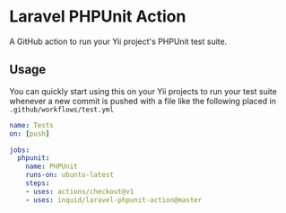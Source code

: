 # Laravel PHPUnit Action
A GitHub action to run your Yii project's PHPUnit test suite.

## Usage
You can quickly start using this on your Yii projects to run your test suite whenever a new commit is pushed with a file like the following placed in `.github/workflows/test.yml`
```yaml
name: Tests
on: [push]

jobs:
  phpunit:
    name: PHPUnit
    runs-on: ubuntu-latest
    steps:
    - uses: actions/checkout@v1
    - uses: inquid/laravel-phpunit-action@master
```
